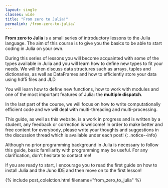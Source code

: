 ```yaml
---
layout: single
classes: wide
title: "From zero to Julia!"
permalink: /from-zero-to-julia/
---
```

**From zero to Julia** is a small series of introductory lessons to the Julia language. The aim of this course is to give you the basics to be able to start coding in Julia on your own. 

During this series of lessons you will become acquainted with some of the types available in Julia and you will learn how to define new types to fit your needs.  We will then discuss data structures such as arrays, tuples and dictionaries, as well as DataFrames and how to efficiently store your data using hdf5 files and JLD. 

You will learn how to define new functions, how to work with modules and one of the most important features of Julia: the **multiple dispatch**. 

In the last part of the course, we will focus on how to write computationally efficient code and we will deal with multi-threading and multi-processing.

This guide, as well as this website, is a work in progress and is written by a student, any feedback or correction is welcome! In order to make better and free content for everybody, please write your thoughts and suggestions in the discussion thread which is available under each post!
{: .notice--info}

Although no prior programming background in Julia is necessary to follow this guide, basic familiarity with programming may be useful. For any clarification, don't hesitate to contact me!

If you are ready to start, I encourage you to read the first guide on how to install Julia and the Juno IDE and then move on to the first lesson!

{% include post_colelction.html filename="from_zero_to_julia" %}



